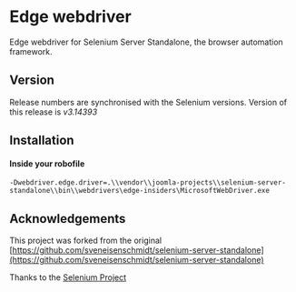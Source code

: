# Edge webdriver

Edge webdriver for Selenium Server Standalone, the browser automation framework.

## Version
Release numbers are synchronised with the Selenium versions.
Version of this release is *v3.14393*

## Installation

#### Inside your robofile
```
-Dwebdriver.edge.driver=.\\vendor\\joomla-projects\\selenium-server-standalone\\bin\\webdrivers\edge-insiders\MicrosoftWebDriver.exe
```

## Acknowledgements
This project was forked from the original [https://github.com/sveneisenschmidt/selenium-server-standalone](https://github.com/sveneisenschmidt/selenium-server-standalone)

Thanks to the [Selenium Project](http://docs.seleniumhq.org/)
